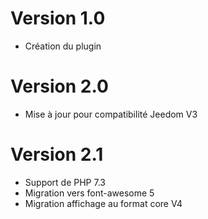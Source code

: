# Version 1.0

- Création du plugin

# Version 2.0

- Mise à jour pour compatibilité Jeedom V3

# Version 2.1

- Support de PHP 7.3
- Migration vers font-awesome 5
- Migration affichage au format core V4

